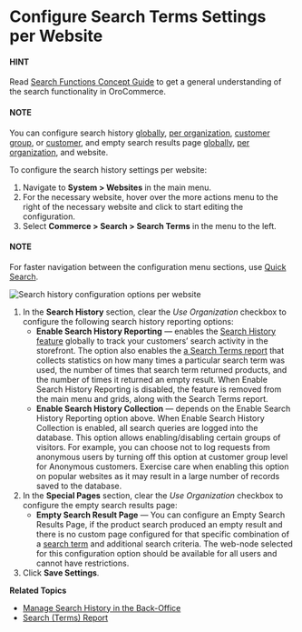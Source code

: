 <a id="configuration-website-commerce-search-history"></a>

<a id="configuration-guide-commerce-configuration-search-empty-page-results-website"></a>

# Configure Search Terms Settings per Website

#### HINT
Read [Search Functions Concept Guide](../../../../../../concept-guides/catalog-promotions/search/index.md#user-guide-getting-started-search) to get a general understanding of the search functionality in OroCommerce.

#### NOTE
You can configure search history [globally](../../../../configuration/commerce/search/search-terms.md#configuration-guide-commerce-configuration-search-history), [per organization](../../../../user-management/organizations/org-configuration/commerce/search/org-search-terms.md#organization-commerce-configuration-search-history), [customer group](../../../../../customers/customer-groups/customer-group-configuration/commerce/search/customer-group-search-terms-settings.md#user-guide-customer-groups-configuration-settings-search), or [customer](../../../../../customers/customers/customer-configuration/commerce/search/customer-search-settings.md#user-guide-customers-search-settings), and empty search results page [globally](../../../../configuration/commerce/search/search-terms.md#configuration-guide-commerce-configuration-search-empty-search-results-global), [per organization](../../../../user-management/organizations/org-configuration/commerce/search/org-search-terms.md#configuration-guide-commerce-configuration-search-empty-page-results-org), and website.

To configure the search history settings per website:

1. Navigate to **System > Websites** in the main menu.
2. For the necessary website, hover over the <i class="fa fa-ellipsis-h fa-lg" aria-hidden="true"></i> more actions menu to the right of the necessary website and click <i class="fas fa-cog" aria-hidden="true"></i> to start editing the configuration.
3. Select **Commerce > Search > Search Terms** in the menu to the left.

#### NOTE
For faster navigation between the configuration menu sections, use [Quick Search](../../../../configuration/quick-search.md#user-guide-system-configuration-quick-search).

![Search history configuration options per website](user/img/system/websites/web_configuration/web-search-terms.png)
1. In the **Search History** section, clear the *Use Organization* checkbox to configure the following search history reporting options:
   * **Enable Search History Reporting** — enables the [Search History feature](../../../../../marketing/search/index.md#user-guide-search-search-history) globally to track your customers’ search activity in the storefront. The option also enables the [a Search Terms report](../../../../../reports-segments/reports/search-report.md#user-guide-search-terms-report) that collects statistics on how many times a particular search term was used, the number of times that search term returned products, and the number of times it returned an empty result. When Enable Search History Reporting is disabled, the feature is removed from the main menu and grids, along with the Search Terms report.
   * **Enable Search History Collection** — depends on the Enable Search History Reporting option above. When Enable Search History Collection is enabled, all search queries are logged into the database. This option allows enabling/disabling certain groups of visitors. For example, you can choose not to log requests from anonymous users by turning off this option at customer group level for Anonymous customers. Exercise care when enabling this option on popular websites as it may result in a large number of records saved to the database.
2. In the **Special Pages** section, clear the *Use Organization* checkbox to configure the empty search results page:
   * **Empty Search Result Page** — You can configure an Empty Search Results Page, if the product search produced an empty result and there is no custom page configured for that specific combination of a [search term](../../../../../marketing/search/index.md#user-guide-search-search-terms) and additional search criteria. The web-node selected for this configuration option should be available for all users and cannot have restrictions.
3. Click **Save Settings**.

**Related Topics**

* [Manage Search History in the Back-Office](../../../../../marketing/search/index.md#user-guide-search-search-history)
* [Search (Terms) Report](../../../../../reports-segments/reports/search-report.md#user-guide-search-terms-report)

<!-- fa-bars = fa-navicon -->
<!-- Ic Tiles is used as Set As Default in saved views, and as tiles in display layout options -->
<!-- IcPencil refers to Rename in Commerce and Inline Editing in CRM -->
<!-- Check mark in the square. -->
<!-- SortDesc is also used as drop-down arrow -->
<!-- A -->
<!-- B -->
<!-- C -->
<!-- D -->
<!-- E -->
<!-- F -->
<!-- G -->
<!-- H -->
<!-- I -->
<!-- L -->
<!-- M -->
<!-- P -->
<!-- R -->
<!-- S -->
<!-- T -->
<!-- U -->
<!-- Z -->
